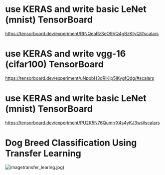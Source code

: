# use KERAS and write basic LeNet (mnist) TensorBoard
https://tensorboard.dev/experiment/RtNQeaRzSeO9VQ4gBzKtyQ/#scalars


# use KERAS and write vgg-16 (cifar100) TensorBoard
https://tensorboard.dev/experiment/uNpobH3dRiKip5IKygfQdg/#scalars

# use KERAS and write basic LeNet (mnist) TensorBoard
https://tensorboard.dev/experiment/PU2K5N76QumrrX4s4yKJ3w/#scalars

# Dog Breed Classification Using Transfer Learning

![image](https://github.com/zjzsu2000/CMPE258/blob/master/assignment4/c)transfer_learing.jpg)
